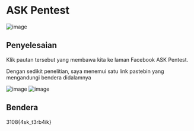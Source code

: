 # ASK Pentest
![image](https://github.com/6D756E6972/3108CTF/assets/129729880/4eb2a140-f6ed-40ef-ba11-59f6068e7637)

## Penyelesaian
Klik pautan tersebut yang membawa kita ke laman Facebook ASK Pentest.

Dengan sedikit penelitian, saya menemui satu link pastebin yang mengandungi bendera didalamnya

![image](https://github.com/6D756E6972/3108CTF/assets/129729880/22a4973d-bb56-466c-bd5e-2a2d7f27fbc3)
![image](https://github.com/6D756E6972/3108CTF/assets/129729880/01c80d54-33a0-463f-afe6-dd649563c689)

## Bendera
3108{4sk_t3rb4ik}
